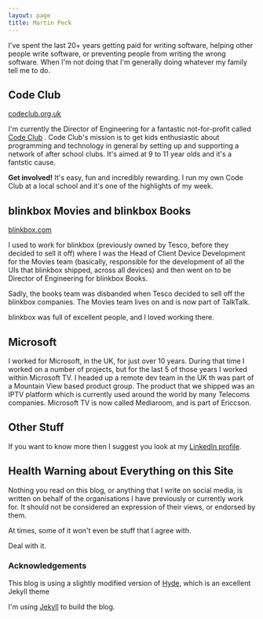 ```yaml
---
layout: page
title: Martin Peck
---
```


I've spent the last 20+ years getting paid for writing software, helping other people write software, or preventing people from writing the wrong software. When I'm not doing that I'm generally doing whatever my family tell me to do.

## Code Club

[codeclub.org.uk][codeclub]

I'm currently the Director of Engineering for a fantastic not-for-profit called [Code Club][codeclub] . Code Club's mission is to get kids enthusiastic about programming and technology in general by setting up and supporting a network of after school clubs. It's aimed at 9 to 11 year olds and it's a fantstic cause.

**Get involved!** It's easy, fun and incredibly rewarding. I run my own Code Club at a local school and it's one of the highlights of my week.

## blinkbox Movies and blinkbox Books

[blinkbox.com][blinkbox]

I used to work for blinkbox (previously owned by Tesco, before they decided to sell it off) where I was the Head of Client Device Development for the Movies team (basically, responsible for the development of all the UIs that blinkbox shipped, across all devices) and then went on to be Director of Engineering for blinkbox Books.

Sadly, the books team was disbanded when Tesco decided to sell off the blinkbox companies. The Movies team lives on and is now part of TalkTalk.

blinkbox was full of excellent people, and I loved working there.

## Microsoft

I worked for Microsoft, in the UK, for just over 10 years. During that time I worked on a number of projects, but for the last 5 of those years I worked within Microsoft TV. I headed up a remote dev team in the UK th was part of a Mountain View based product group. The product that we shipped was an IPTV platform which is currently used around the world by many Telecoms companies. Microsoft TV is now called Mediaroom, and is part of Ericcson.

## Other Stuff
If you want to know more then I suggest you look at my [LinkedIn profile][linkedin].

## Health Warning about Everything on this Site
Nothing you read on this blog, or anything that I write on social media, is written on behalf of the organisations I have previously or currently work for. It should not be considered  an expression of their views, or endorsed by them.

At times, some of it won't even be stuff that I agree with.

Deal with it.

### Acknowledgements

This blog is using a slightly modified version of [Hyde][hyde], which is an excellent Jekyll theme

I'm using [Jekyll][jekyll] to build the blog.

[codeclub]: https://codeclub.org.uk
[linkedin]: https://uk.linkedin.com/in/martinpeck
[blinkbox]: http://blinkbox.com
[jekyll]: http://jekyllrb.com
[hyde]:http://hyde.getpoole.com


